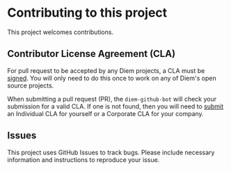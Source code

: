 # Contributing to this project

This project welcomes contributions.

## Contributor License Agreement (CLA)

For pull request to be accepted by any Diem projects, a CLA must be [signed](https://www.diem.com/en-us/cla-sign/). You will only need to do this once to work on any of Diem's open source projects.

When submitting a pull request (PR), the `diem-github-bot` will check your submission for a valid CLA. If one is not found, then you will need to [submit](https://www.diem.com/en-us/cla-sign/) an Individual CLA for yourself or a Corporate CLA for your company.

## Issues

This project uses GitHub Issues to track bugs. Please include necessary information and instructions to reproduce your issue.

